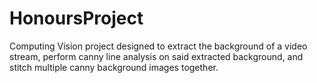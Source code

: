 # HonoursProject
Computing Vision project designed to extract the background of a video stream, perform canny line analysis on said extracted background, and stitch multiple canny background images together.
